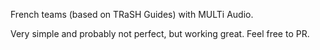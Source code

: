 French teams (based on TRaSH Guides) with MULTi Audio.

Very simple and probably not perfect, but working great. Feel free to PR.
